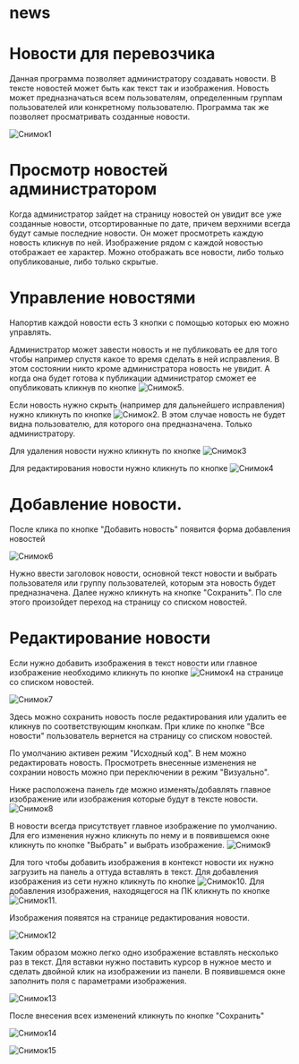 # news
# Новости для перевозчика

Данная программа позволяет администратору создавать новости. В тексте новостей может быть как текст так и изображения. Новость может предназначаться всем пользователям, определенным группам пользователей или конкретному пользователю. Программа так же позволяет просматривать созданные новости. 

![Снимок1](https://user-images.githubusercontent.com/92028919/139811620-36744c0f-1b10-476b-b8ff-5019a497c819.JPG)

# Просмотр новостей администратором

Когда администратор зайдет на страницу новостей он увидит все уже созданные новости, отсортированные по дате, причем верхними всегда будут самые последние новости. Он может просмотреть каждую новость кликнув по ней. Изображение рядом с каждой новостью отображает ее характер. Можно отображать все новости, либо только опубликованые, либо только скрытые. 

# Управление новостями

Напортив каждой новости есть 3 кнопки с помощью которых ею можно управлять.

Администратор может завести новость и не публиковать ее для того чтобы например спустя какое то время сделать в ней исправления. В этом состоянии никто кроме администратора новость не увидит. А когда она будет готова к публикации администратор сможет ее опубликовать кликнув по кнопке ![Снимок5](https://user-images.githubusercontent.com/92028919/139813838-3322b5e6-9611-493c-bdd7-ad421d8dfc4d.JPG). 

Если новость нужно скрыть (например для дальнейшего исправления) нужно кликнуть по кнопке ![Снимок2](https://user-images.githubusercontent.com/92028919/139811910-d836e166-d572-412e-b743-4b810734b521.JPG). В этом случае новость не будет видна пользователю, для которого она предназначена. Только администратору. 

Для удаления новости нужно кликнуть по кнопке ![Снимок3](https://user-images.githubusercontent.com/92028919/139814710-b873bddd-9a70-4748-b3af-842bfc6c9b72.JPG)

Для редактирования новости нужно кликнуть по кнопке  ![Снимок4](https://user-images.githubusercontent.com/92028919/139814818-e949ed05-e89e-4822-b509-30ca1c38ecf9.JPG)

# Добавление новости.

После клика по кнопке "Добавить новость" появится форма добавления новостей

![Снимок6](https://user-images.githubusercontent.com/92028919/139827888-125b602d-b31d-405a-94e9-d0d9ee86f57b.JPG)

Нужно ввести заголовок новости, основной текст новости и выбрать пользователя или группу пользователей, которым эта новость будет предназначена. Далее нужно кликнуть на кнопке "Сохранить". По сле этого произойдет переход на страницу со списком новостей.

# Редактирование новости

Если нужно добавить изображения в текст новости или главное изображение необходимо кликнуть по кнопке ![Снимок4](https://user-images.githubusercontent.com/92028919/139828515-f4398cc6-1d2d-4bd5-b680-a72e6a1dea46.JPG) на странице со списком новостей. 


![Снимок7](https://user-images.githubusercontent.com/92028919/139830086-06dc5219-1f4c-4180-b9f7-a4fe3a4981a8.JPG)

Здесь можно сохранить новость после редактирования или удалить ее кликнув по соответствующим кнопкам. При клике по кнопке "Все новости" пользователь вернется на страницу со списком новостей.

По умолчанию активен режим "Исходный код". В нем можно редактировать новость. Просмотреть внесенные изменения не сохрании новость можно при переключении в режим "Визуально". 

Ниже расположена панель где можно изменять/добавлять главное изображение или изображения которые будут в тексте новости.
![Снимок8](https://user-images.githubusercontent.com/92028919/139831824-41939b4b-f4a7-4d49-ba61-1200d40dd3ba.JPG)

В новости всегда присутствует главное изображение по умолчанию. Для его изменения нужно кликнуть по нему и в появившемся окне кликнуть по кнопке "Выбрать" и выбрать изображение. 
![Снимок9](https://user-images.githubusercontent.com/92028919/139832388-72d19147-1051-4a72-b743-e8469b63bffa.JPG)

Для того чтобы добавить изображения в контекст новости их нужно загрузить на панель а оттуда вставлять в текст. Для добавления изображения из сети нужно кликнуть по кнопке ![Снимок10](https://user-images.githubusercontent.com/92028919/139832983-6c26e9b6-7263-441f-a463-6d5cb45b160b.JPG). Для добавления изображения, находящегося на ПК кликнуть по кнопке ![Снимок11](https://user-images.githubusercontent.com/92028919/139833103-e8831181-8a36-484a-9a51-5e7b828f7d9a.JPG). 

Изображения появятся на странице редактирования новости.

![Снимок12](https://user-images.githubusercontent.com/92028919/139833650-c4f76913-9dc0-49f7-a4f1-5d92cda7d571.JPG)

Таким образом можно легко одно изображение вставлять несколько раз в текст. Для вставки нужно поставить курсор в нужное место и сделать двойной клик на изображении из панели. В появившемся окне заполнить поля с параметрами изображения.

![Снимок13](https://user-images.githubusercontent.com/92028919/140708604-0ba711b8-fef2-4fff-b6e1-d227c0e4d472.JPG)

После внесения всех изменений кликнуть по кнопке "Сохранить"

![Снимок14](https://user-images.githubusercontent.com/92028919/140708634-aeeede1e-f0f5-490d-bd66-cccfd17768ec.JPG)

![Снимок15](https://user-images.githubusercontent.com/92028919/140708659-10a923eb-687d-47c3-a860-12cfe4a384f1.JPG)







